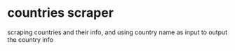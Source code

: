 # countries scraper
 scraping countries and their info, and using country name as input to output the country info
